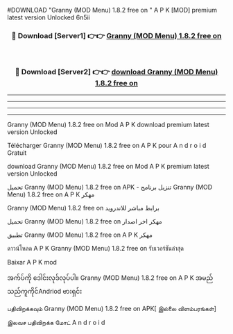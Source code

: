 #DOWNLOAD "Granny (MOD Menu) 1.8.2 free on  " A P K [MOD] premium latest version Unlocked 6n5ii 



<div align="center">

<h3>🔴 Download [Server1] 👉👉 <a href="https://apkdownload12.web.app/?title=Granny (MOD Menu) 1.8.2 free on  ">Granny (MOD Menu) 1.8.2 free on   </a></h3><br>

<h3>🔴 Download [Server2] 👉👉 <a href="https://apkdownload12.web.app/?title=Granny (MOD Menu) 1.8.2 free on  ">download Granny (MOD Menu) 1.8.2 free on   </a></h3>
</div>


----------------------------------------------------------

----------------------------------------------------------

----------------------------------------------------------

----------------------------------------------------------


Granny (MOD Menu) 1.8.2 free on   Mod A P K download premium latest version Unlocked

Télécharger  Granny (MOD Menu) 1.8.2 free on   A P K pour A n d r o i d Gratuit

download Granny (MOD Menu) 1.8.2 free on   Mod A P K premium latest version Unlocked

تحميل Granny (MOD Menu) 1.8.2 free on   APK - تنزيل برنامج Granny (MOD Menu) 1.8.2 free on   A P K مهكر

Granny (MOD Menu) 1.8.2 free on   برابط مباشر للاندرويد

تحميل Granny (MOD Menu) 1.8.2 free on   مهكر اخر اصدار

تطبيق Granny (MOD Menu) 1.8.2 free on   A P K مهكر

ดาวน์โหลด A P K Granny (MOD Menu) 1.8.2 free on   รับเวอร์ชันล่าสุด

Baixar A P K mod

အက်ပ်ကို ဒေါင်းလုဒ်လုပ်ပါ။ Granny (MOD Menu) 1.8.2 free on   A P K အမည်သည်ကူကိုင်Andriod ဗားရှင်း

பதிவிறக்கவும் Granny (MOD Menu) 1.8.2 free on   APK[ இல்லை விளம்பரங்கள்] 
 
இலவச பதிவிறக்க மோட் A n d r o i d



